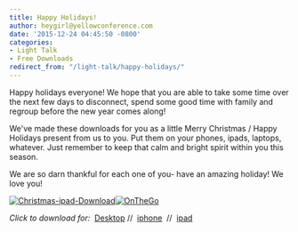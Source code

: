 ```yaml
---
title: Happy Holidays!
author: heygirl@yellowconference.com
date: '2015-12-24 04:45:50 -0800'
categories:
- Light Talk
- Free Downloads
redirect_from: "/light-talk/happy-holidays/"
---
```


Happy holidays everyone! We hope that you are able to take some time over the next few days to disconnect, spend some good time with family and regroup before the new year comes along!

We've made these downloads for you as a little Merry Christmas / Happy Holidays present from us to you. Put them on your phones, ipads, laptops, whatever. Just remember to keep that calm and bright spirit within you this season.

We are so darn thankful for each one of you- have an amazing holiday! We love you!

[![Christmas-ipad-Download](https://s3.amazonaws.com/yellow-files/blog/2015/12/Christmas-ipad-Download.jpg)](https://s3.amazonaws.com/yellow-files/blog/2015/12/Christmas-ipad-Download.jpg)[![OnTheGo](https://s3.amazonaws.com/yellow-files/blog/2015/12/OnTheGo.jpg)](https://s3.amazonaws.com/yellow-files/blog/2015/12/OnTheGo.jpg)

_Click to download for:_  [Desktop](https://s3.amazonaws.com/yellow-files/blog/2015/12/Christmas-Desktop-Download.jpg) //  [iphone](https://s3.amazonaws.com/yellow-files/blog/2015/12/Christmas-iphone-Download.jpg)  //  [ipad](https://s3.amazonaws.com/yellow-files/blog/2015/12/Christmas-ipad-Download.jpg)
